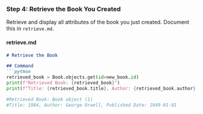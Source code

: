 ### Step 4: Retrieve the Book You Created
Retrieve and display all attributes of the book you just created. Document this in `retrieve.md`.

#### retrieve.md
```markdown
# Retrieve the Book

## Command
```python
retrieved_book = Book.objects.get(id=new_book.id)
print(f"Retrieved Book: {retrieved_book}")
print(f"Title: {retrieved_book.title}, Author: {retrieved_book.author}, Published Date: {retrieved_book.published_date}")

#Retrieved Book: Book object (1)
#Title: 1984, Author: George Orwell, Published Date: 1949-01-01